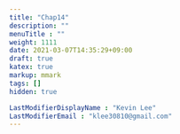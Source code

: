 ```yaml
---
title: "Chap14"
description: ""
menuTitle : ""
weight: 1111
date: 2021-03-07T14:35:29+09:00
draft: true
katex: true
markup: mmark
tags: []
hidden: true

LastModifierDisplayName : "Kevin Lee"
LastModifierEmail : "klee30810@gmail.com"
---
```


